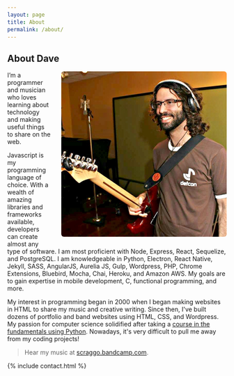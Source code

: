 ```yaml
---
layout: page
title: About
permalink: /about/
---
```


<style>
img.img-about-me {
  width: 380px;
  float: right;
  margin: 0 0 12px 24px;
  border-radius: 6px;
}
</style>

## About Dave

<img src="/assets/about-dec.jpg" alt="Profile picture" class="img-about-me"/>

I’m a programmer and musician who loves learning about technology and making useful things to share on the web.

Javascript is my programming language of choice. With a wealth of amazing libraries and frameworks available, developers can create almost any type of software. I am most proficient with Node, Express, React, Sequelize, and PostgreSQL. I am knowledgeable in Python, Electron, React Native, Jekyll, SASS, AngularJS, Aurelia JS, Gulp, Wordpress, PHP, Chrome Extensions, Bluebird, Mocha, Chai, Heroku, and Amazon AWS. My goals are to gain expertise in mobile development, C, functional programming, and more.

My interest in programming began in 2000 when I began making websites in HTML to share my music and creative writing. Since then, I've built dozens of portfolio and band websites using HTML, CSS, and Wordpress. My passion for computer science solidified after taking a [course in the fundamentals using Python](https://ocw.mit.edu/courses/electrical-engineering-and-computer-science/6-0001-introduction-to-computer-science-and-programming-in-python-fall-2016/). Nowadays, it's very difficult to pull me away from my coding projects!

> Hear my music at [scraggo.bandcamp.com](https://scraggo.bandcamp.com).

{% include contact.html %}
